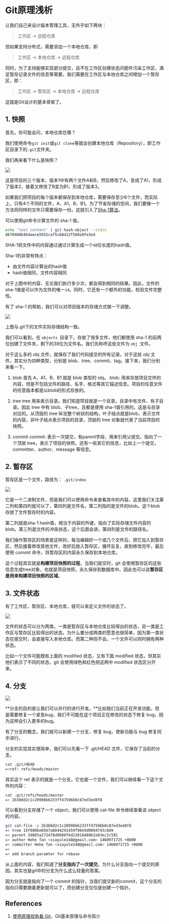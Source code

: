# Git原理浅析

让我们自己来设计版本管理工具，无外乎如下两块：

> 工作区 -> 远程仓库

但如果支持分布式，需要添加一个本地仓库。即

> 工作区 -> 本地仓库 -> 远程仓库

同时，为了支持能够实现部分提交，且不在工作区创建状态问题件污染工作区、满足暂存记录文件的信息等需要，我们需要在工作区与本地仓库之间增加一个暂存区，即：

> 工作区 -> 暂存区 -> 本地仓库 -> 远程仓库

这就是Git设计的基本骨架了。

## 1. 快照

首先，你可能会问，本地仓库在哪？

我们使用命令`git init`或`git clone`等就会创建本地仓库（Repository），即工作区目录下的`.git`文件夹。

我们再来看下什么是快照？

![](/assets/snapshot-version-01.png)

这是项目的三个版本，版本1中有两个文件A和B，然后修改了A，变成了A1，形成了版本2，接着又修改了B变为B1，形成了版本3。

如果我们把项目的每个版本都保存到本地仓库，需要保存至少6个文件，而实际上，只有4个不同的文件，A、A1、B、B1。为了节省存储的空间，我们要像一个方法将同样的文件只需要保存一份。这就引入了[Sha-1算法](https://en.wikipedia.org/wiki/SHA-1)。

可以使用git命令计算文件的 sha-1 值。

```bash
echo 'test content' | git hash-object --stdin
d670460b4b4aece5915caf5c68d12f560a9fe3e4
```
SHA-1将文件中的内容通过通过计算生成一个` 40 `位长度的hash值。

Sha-1的非常有特点：

- 由文件内容计算出的hash值
- hash值相同，文件内容相同

对于上图中的内容，无论我们执行多少次，都会得到相同的结果。因此，文件的sha-1值是可以作为文件的唯一` id `。同时，它还有一个额外的功能，校验文件完整性。

有了 sha-1 的帮助，我们可以对项目版本的存储方式做一下调整。

![](/assets/snapshot-sha-1.png)

上图与.git下的文件实际存储结构一致。

我们可以看到，在 `objects `目录下，存放了很多文件，他们都使用 sha-1 的前两位创建了文件夹，剩下的38位为文件名。我们先称呼这些文件为 `obj `文件。

对于这么多的 obj 文件，就保存了我们代码提交的所有记录。对于这些 obj 文件，其实分为四种类型，分别是 blob、tree、commit、tag。接下来，我们分别来看一下。

1. blob
 首先 A、A1、B、B1 就是 blob 类型的 obj。
 blob: 用来存放项目文件的内容，但是不包括文件的路径、名字、格式等其它描述信息。项目的任意文件的任意版本都是以blob的形式存放的。

2. tree
 tree 用来表示目录。我们知道项目就是一个目录，目录中有文件、有子目录。因此 tree 中有 blob、子tree，且都是使用 sha-1值引用的。这是与目录对应的。从顶层的 tree 纵览整个树状的结构，叶子结点就是blob，表示文件的内容，非叶子结点表示项目的目录，顶层的 tree 对象就代表了当前项目的快照。

3. commit
 commit: 表示一次提交，有parent字段，用来引用父提交。指向了一个顶层 tree，表示了项目的快照，还有一些其它的信息，比如上一个提交，committer、author、message 等信息。
 
## 2. 暂存区

暂存区是一个文件，路径为： `.git/index`

![](/assets/git-stage.01.bmp)

它是一个二进制文件，但是我们可以使用命令来查看其中的内容。这里我们关注第二列和第四列就可以了，第四列是文件名，第二列指的是文件的blob。这个blob存放了文件暂存时的内容。

第二列就是sha-1 hash值，相当于内容的外键，指向了实际存储文件内容的blob。第三列是文件的冲突状态，这个后面会讲，第四列是文件的路径名。

我们操作暂存区的场景是这样的，每当编辑好一个或几个文件后，把它加入到暂存区，然后接着修改其他文件，改好后放入暂存区，循环反复。直到修改完毕，最后使用 commit 命令，将暂存区的内容永久保存到本地仓库。

这个过程其实就是**构建项目快照的过程**，当我们提交时，git 会使用暂存区的这些信息生成tree对象，也就是项目快照，永久保存到数据库中。因此也可以说**暂存区是用来构建项目快照的区域**。

## 3. 文件状态

有了工作区、暂存区、本地仓库，就可以来定义文件的状态了。

![](/assets/git-file-status.png)

文件的状态可以分为两类。一类是暂存区与本地仓库比较得出的状态，另一类是工作区与暂存区比较得出的状态。为什么要分成两类的愿意也很简单，因为第一类状态在提交时，会直接写入本地仓库。而第二种则不会。一个文件可以同时拥有两种状态。

比如一个文件可能既有上面的 modified 状态，又有下面 modified 状态，但其实他们表示了不同的状态，git 会使用绿色和红色把这两中 modified 状态区分开来。

## 4. 分支

![](/assets/git-branch.png)

**分支的目的是让我们可以并行的进行开发。**比如我们当前正在开发功能，但是需要修复一个紧急bug，我们不可能在这个项目正在修改的状态下修复 bug，因为这样会引入更多的bug。

有了分支的概念，我们就可以新建一个分支，修复 bug，使新功能与 bug 修复同步进行。

分支的实现其实很简单，我们可以先看一下 .git/HEAD 文件，它保存了当前的分支。

```bash
cat .git/HEAD
=>ref: refs/heads/master
```

其实这个 ref 表示的就是一个分支，它也是一个文件，我们可以继续看一下这个文件的内容：

```bash
cat .git/refs/heads/master
=> 2b388d2c1c20998b6233ff47596b0c87ed3ed8f8
```
可以看到分支存储了一个 object，我们可以使用 cat-file 命令继续查看该 object 的内容。

```bash
git cat-file -p 2b388d2c1c20998b6233ff47596b0c87ed3ed8f8
=> tree 15f880be0567a8844291459f90e9d0004743c8d9
=> parent 3d885a272478d0080f6d22018480b2e83ec2c591
=> author Hehe Tan <xiayule148@gmail.com> 1460971725 +0800
=> committer Hehe Tan <xiayule148@gmail.com> 1460971725 +0800
=> 
=> add branch paramter for rebase
```

从上面的内容，我们知道了**分支指向了一次提交**。为什么分支指向一个提交的原因，其实也是git中的分支为什么这么轻量的答案。

因为分支就是指向了一个 commit 的指针，当我们提交新的commit，这个分支的指向只需要跟着更新就可以了，而创建分支仅仅是创建一个指针。

## References

1. [使用原理视角看 Git](https://segmentfault.com/a/1190000005695097)，Git基本原理与命令简介


